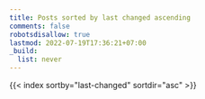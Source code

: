 ```yaml
---
title: Posts sorted by last changed ascending
comments: false
robotsdisallow: true
lastmod: 2022-07-19T17:36:21+07:00
_build:
  list: never
---
```


{{< index sortby="last-changed" sortdir="asc" >}}
